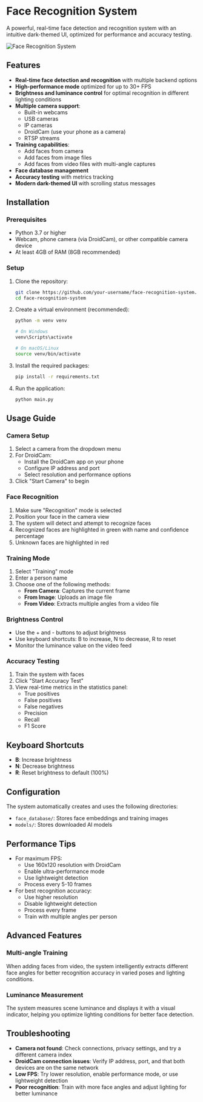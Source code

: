 # Face Recognition System

A powerful, real-time face detection and recognition system with an intuitive dark-themed UI, optimized for performance and accuracy testing.

![Face Recognition System](./screenshots/app_screenshot.png)

## Features

- **Real-time face detection and recognition** with multiple backend options
- **High-performance mode** optimized for up to 30+ FPS
- **Brightness and luminance control** for optimal recognition in different lighting conditions
- **Multiple camera support**:
  - Built-in webcams
  - USB cameras
  - IP cameras
  - DroidCam (use your phone as a camera)
  - RTSP streams
- **Training capabilities**:
  - Add faces from camera
  - Add faces from image files
  - Add faces from video files with multi-angle captures
- **Face database management**
- **Accuracy testing** with metrics tracking
- **Modern dark-themed UI** with scrolling status messages

## Installation

### Prerequisites

- Python 3.7 or higher
- Webcam, phone camera (via DroidCam), or other compatible camera device
- At least 4GB of RAM (8GB recommended)

### Setup

1. Clone the repository:
   ```bash
   git clone https://github.com/your-username/face-recognition-system.git
   cd face-recognition-system
   ```

2. Create a virtual environment (recommended):
   ```bash
   python -m venv venv

   # On Windows
   venv\Scripts\activate

   # On macOS/Linux
   source venv/bin/activate
   ```

3. Install the required packages:
   ```bash
   pip install -r requirements.txt
   ```

4. Run the application:
   ```bash
   python main.py
   ```

## Usage Guide

### Camera Setup

1. Select a camera from the dropdown menu
2. For DroidCam:
   - Install the DroidCam app on your phone
   - Configure IP address and port
   - Select resolution and performance options
3. Click "Start Camera" to begin

### Face Recognition

1. Make sure "Recognition" mode is selected
2. Position your face in the camera view
3. The system will detect and attempt to recognize faces
4. Recognized faces are highlighted in green with name and confidence percentage
5. Unknown faces are highlighted in red

### Training Mode

1. Select "Training" mode
2. Enter a person name
3. Choose one of the following methods:
   - **From Camera**: Captures the current frame
   - **From Image**: Uploads an image file
   - **From Video**: Extracts multiple angles from a video file

### Brightness Control

- Use the + and - buttons to adjust brightness
- Use keyboard shortcuts: B to increase, N to decrease, R to reset
- Monitor the luminance value on the video feed

### Accuracy Testing

1. Train the system with faces
2. Click "Start Accuracy Test"
3. View real-time metrics in the statistics panel:
   - True positives
   - False positives
   - False negatives
   - Precision
   - Recall
   - F1 Score

## Keyboard Shortcuts

- **B**: Increase brightness
- **N**: Decrease brightness
- **R**: Reset brightness to default (100%)

## Configuration

The system automatically creates and uses the following directories:

- `face_database/`: Stores face embeddings and training images
- `models/`: Stores downloaded AI models

## Performance Tips

- For maximum FPS:
  - Use 160x120 resolution with DroidCam
  - Enable ultra-performance mode
  - Use lightweight detection
  - Process every 5-10 frames
- For best recognition accuracy:
  - Use higher resolution
  - Disable lightweight detection
  - Process every frame
  - Train with multiple angles per person

## Advanced Features

### Multi-angle Training

When adding faces from video, the system intelligently extracts different face angles for better recognition accuracy in varied poses and lighting conditions.

### Luminance Measurement

The system measures scene luminance and displays it with a visual indicator, helping you optimize lighting conditions for better face detection.

## Troubleshooting

- **Camera not found**: Check connections, privacy settings, and try a different camera index
- **DroidCam connection issues**: Verify IP address, port, and that both devices are on the same network
- **Low FPS**: Try lower resolution, enable performance mode, or use lightweight detection
- **Poor recognition**: Train with more face angles and adjust lighting for better luminance
